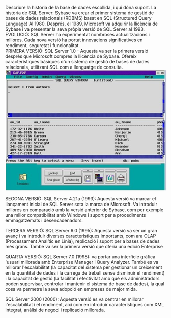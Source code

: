 Descriure la historia de la base de dades escollida, i qui dóna suport.
La història de SQL Server: Sybase va crear el primer sistema de gestió de bases de dades relacionals (RDBMS) basat en SQL (Structured Query Language) Al 1980. Després, el 1989, Microsoft va adquirir la llicència de Sybase i va presentar la seva pròpia versió de SQL Server al 1993.
EVOLUCIÓ: SQL Server ha experimentat nombroses actualitzacions i millores. Cada nova versió ha portat innovacions significatives en rendiment, seguretat i funcionalitat. <br>
PRIMERA VERSIÓ: SQL Server 1.0 - Aquesta va ser la primera versió  després que Microsoft compres la llicència de Sybase. Ofereix característiques bàsiques d'un sistema de gestió de bases de dades relacionals, utilitzant SQL com a llenguatge de consulta.
![Versio1](Imatges_SGBD/v1.png)


SEGONA VERSIÓ: SQL Server 4.21a (1993): Aquesta versió va marcar el llançament   inicial de SQL Server sota la marca de Microsoft. Va introduir millores en comparació amb la versió anterior de Sybase, com per exemple una millor compatibilitat amb Windows i suport per a procediments emmagatzemats i desencadenadors.



TERCERA VERSIÓ: SQL Server 6.0 (1995): Aquesta versió va ser un gran avanç i va introduir diverses característiques importants, com ara OLAP (Processament Analític en Línia), replicació i suport per a bases de dades més grans. També va ser la primera versió que oferia una edició Enterprise


	

QUARTA VERSIÓ: SQL Server 7.0 (1998): va portar una interfície gràfica 'usuari millorada amb Enterprise Manager i Query Analyzer. També es va millorar l'escalabilitat (la capacitat del sistema per gestionar un creixement en la quantitat de dades i la càrrega de treball sense disminuir el rendiment) i la capacitat de gestió (la facilitat i efectivitat amb què els administradors poden supervisar, controlar i mantenir el sistema de base de dades), la qual cosa va permetre la seva adopció en empreses de major mida.












SQL Server 2000 (2000): Aquesta versió es va centrar en millorar l'escalabilitat i el rendiment, així com en introduir característiques com XML integrat, anàlisi de negoci i replicació millorada.


